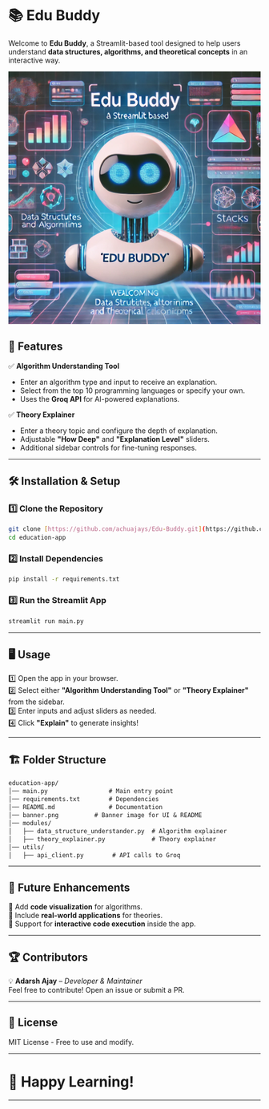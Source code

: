 # 📚 Edu Buddy

Welcome to **Edu Buddy**, a Streamlit-based tool designed to help users understand **data structures, algorithms, and theoretical concepts** in an interactive way.



![Edu Buddy Banner](banner.png)


## 🎯 **Features**
✅ **Algorithm Understanding Tool**  
- Enter an algorithm type and input to receive an explanation.  
- Select from the top 10 programming languages or specify your own.  
- Uses the **Groq API** for AI-powered explanations.  

✅ **Theory Explainer**  
- Enter a theory topic and configure the depth of explanation.  
- Adjustable **"How Deep"** and **"Explanation Level"** sliders.  
- Additional sidebar controls for fine-tuning responses.

---

## 🛠️ **Installation & Setup**
### 1️⃣ **Clone the Repository**
```sh
git clone [https://github.com/achuajays/Edu-Buddy.git](https://github.com/achuajays/Edu-Buddy.git)
cd education-app
```

### 2️⃣ **Install Dependencies**
```sh
pip install -r requirements.txt
```

### 3️⃣ **Run the Streamlit App**
```sh
streamlit run main.py
```

---

## 🖥️ **Usage**
1️⃣ Open the app in your browser.  
2️⃣ Select either **"Algorithm Understanding Tool"** or **"Theory Explainer"** from the sidebar.  
3️⃣ Enter inputs and adjust sliders as needed.  
4️⃣ Click **"Explain"** to generate insights!  

---

## 🏗️ **Folder Structure**
```
education-app/
│── main.py                 # Main entry point
│── requirements.txt        # Dependencies
│── README.md               # Documentation
│── banner.png          # Banner image for UI & README
│── modules/
│   ├── data_structure_understander.py  # Algorithm explainer
│   ├── theory_explainer.py             # Theory explainer
│── utils/
│   ├── api_client.py        # API calls to Groq
```

---



## 🚀 **Future Enhancements**
🔹 Add **code visualization** for algorithms.  
🔹 Include **real-world applications** for theories.  
🔹 Support for **interactive code execution** inside the app.

---

## 🏆 **Contributors**
💡 **Adarsh Ajay** – *Developer & Maintainer*  
Feel free to contribute! Open an issue or submit a PR.  

---

## 📜 **License**
MIT License - Free to use and modify.

---

# 🎉 Happy Learning!


--- 

